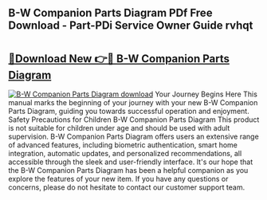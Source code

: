 ## B-W Companion Parts Diagram PDf Free Download - Part-PDi Service Owner Guide rvhqt

# <h2><a href="http://dfttbjc.blite.top/?on=B-W+Companion+Parts+Diagram">🔗Download New 👉🔴 B-W Companion Parts Diagram</a></h2>

[![B-W Companion Parts Diagram download](https://i.imgur.com/lujVjoI.png)](http://dfttbjc.blite.top/?on=B-W+Companion+Parts+Diagram)
Your Journey Begins Here This manual marks the beginning of your journey with your new B-W Companion Parts Diagram, guiding you towards successful operation and enjoyment. Safety Precautions for Children B-W Companion Parts Diagram This product is not suitable for children under age and should be used with adult supervision. B-W Companion Parts Diagram offers users an extensive range of advanced features, including biometric authentication, smart home integration, automatic updates, and personalized recommendations, all accessible through the sleek and user-friendly interface. It's our hope that the B-W Companion Parts Diagram has been a helpful companion as you explore the features of your new item. If you have any questions or concerns, please do not hesitate to contact our customer support team.
